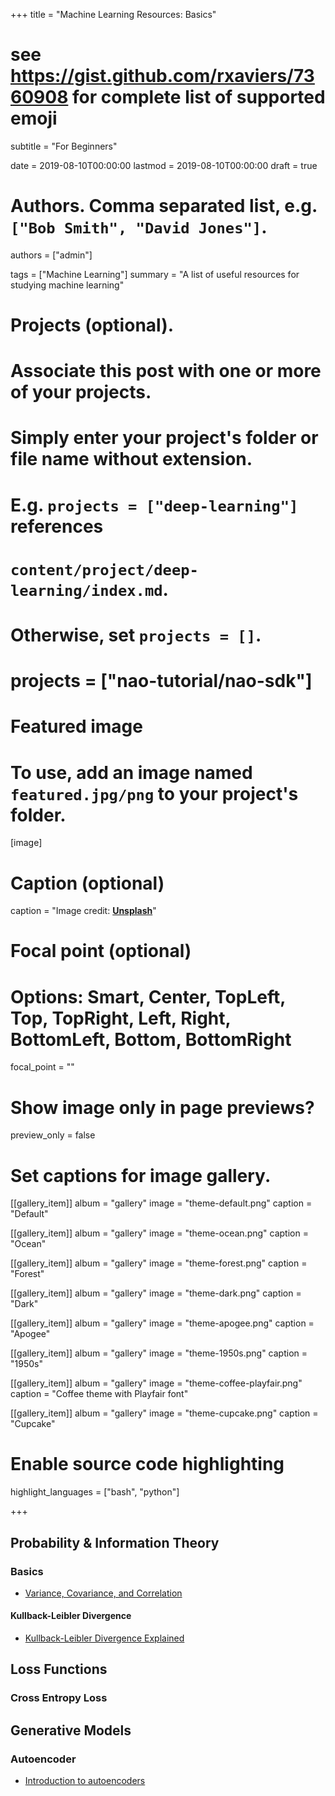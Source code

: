 +++
title = "Machine Learning Resources: Basics"
# see https://gist.github.com/rxaviers/7360908 for complete list of supported emoji
subtitle = "For Beginners"

date = 2019-08-10T00:00:00
lastmod = 2019-08-10T00:00:00
draft = true

# Authors. Comma separated list, e.g. `["Bob Smith", "David Jones"]`.
authors = ["admin"]

tags = ["Machine Learning"]
summary = "A list of useful resources for studying machine learning"

# Projects (optional).
#   Associate this post with one or more of your projects.
#   Simply enter your project's folder or file name without extension.
#   E.g. `projects = ["deep-learning"]` references 
#   `content/project/deep-learning/index.md`.
#   Otherwise, set `projects = []`.
# projects = ["nao-tutorial/nao-sdk"]

# Featured image
# To use, add an image named `featured.jpg/png` to your project's folder. 
[image]
  # Caption (optional)
  caption = "Image credit: [**Unsplash**](https://unsplash.com/photos/CpkOjOcXdUY)"

  # Focal point (optional)
  # Options: Smart, Center, TopLeft, Top, TopRight, Left, Right, BottomLeft, Bottom, BottomRight
  focal_point = ""

  # Show image only in page previews?
  preview_only = false

# Set captions for image gallery.

[[gallery_item]]
album = "gallery"
image = "theme-default.png"
caption = "Default"

[[gallery_item]]
album = "gallery"
image = "theme-ocean.png"
caption = "Ocean"

[[gallery_item]]
album = "gallery"
image = "theme-forest.png"
caption = "Forest"

[[gallery_item]]
album = "gallery"
image = "theme-dark.png"
caption = "Dark"

[[gallery_item]]
album = "gallery"
image = "theme-apogee.png"
caption = "Apogee"

[[gallery_item]]
album = "gallery"
image = "theme-1950s.png"
caption = "1950s"

[[gallery_item]]
album = "gallery"
image = "theme-coffee-playfair.png"
caption = "Coffee theme with Playfair font"

[[gallery_item]]
album = "gallery"
image = "theme-cupcake.png"
caption = "Cupcake"

# Enable source code highlighting
highlight_languages = ["bash", "python"]

+++
## Probability & Information Theory
### Basics
- [Variance, Covariance, and Correlation](https://www.countbayesie.com/blog/2015/2/21/variance-co-variance-and-correlation)
#### Kullback-Leibler Divergence
- [Kullback-Leibler Divergence Explained](https://www.countbayesie.com/blog/2017/5/9/kullback-leibler-divergence-explained)

## Loss Functions
### Cross Entropy Loss

## Generative Models
### Autoencoder
- [Introduction to autoencoders](https://www.jeremyjordan.me/autoencoders/)
